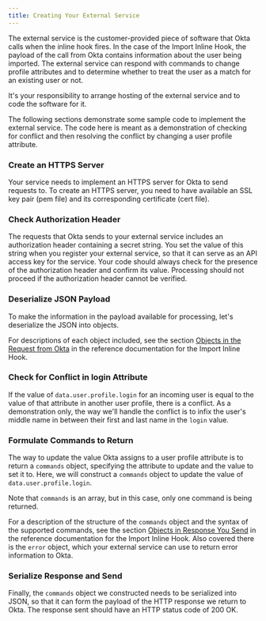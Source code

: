 ```yaml
---
title: Creating Your External Service
---
```


The external service is the customer-provided piece of software that Okta calls when the inline hook fires. In the case of the Import Inline Hook, the payload of the call from Okta contains information about the user being imported. The external service can respond with commands to change profile attributes and to determine whether to treat the user as a match for an existing user or not.

It's your responsibility to arrange hosting of the external service and to code the software for it.

The following sections demonstrate some sample code to implement the external service. The code here is meant as a demonstration of checking for conflict and then resolving the conflict by changing a user profile attribute.

### Create an HTTPS Server

Your service needs to implement an HTTPS server for Okta to send requests to. To create an HTTPS server, you need to have available an SSL key pair (pem file) and its corresponding certificate (cert file).

<StackSelector snippet="create-https"/>

### Check Authorization Header

The requests that Okta sends to your external service includes an authorization header containing a secret string. You set the value of this string when you register your external service, so that it can serve as an API access key for the service. Your code should always check for the presence of the authorization header and confirm its value. Processing should not proceed if the authorization header cannot be verified.

<StackSelector snippet="check-auth"/>

### Deserialize JSON Payload

To make the information in the payload available for processing, let's deserialize the JSON into objects.

<StackSelector snippet="deserialize"/>

For descriptions of each object included, see the section [Objects in the Request from Okta](/use_cases/inline_hooks/import_hook/import_hook/#objects-in-the-request-from-okta) in the reference documentation for the Import Inline Hook.

### Check for Conflict in login Attribute

If the value of `data.user.profile.login` for an incoming user is equal to the value of that attribute in another user profile, there is a conflict. As a demonstration only, the way we'll handle the conflict is to infix the user's middle name in between their first and last name in the `login` value.

<StackSelector snippet="detect-conflict"/>

### Formulate Commands to Return

The way to update the value Okta assigns to a user profile attribute is to return a `commands` object, specifying the attribute to update and the value to set it to. Here, we will construct a `commands` object to update the value of `data.user.profile.login`. 

<StackSelector snippet="construct-commands-object"/>

Note that `commands` is an array, but in this case, only one command is being returned.

For a description of the structure of the `commands` object and the syntax of the supported commands, see the section [Objects in Response You Send](/use_cases/inline_hooks/import_hook/import_hook/#objects-in-response-you-send) in the reference documentation for the Import Inline Hook. Also covered there is the `error` object, which your external service can use to return error information to Okta. 

### Serialize Response and Send

Finally, the `commands` object we constructed needs to be serialized into JSON, so that it can form the payload of the HTTP response we return to Okta. The response sent should have an HTTP status code of 200 OK.

<StackSelector snippet="serialize"/>

<NextSectionLink />

